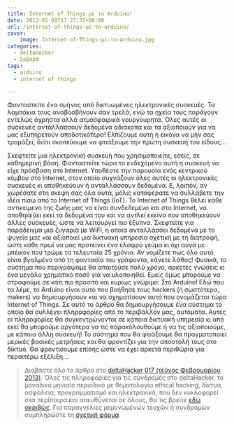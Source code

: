 ```yaml
---
title: Internet of Things με το Arduino!
date: 2013-05-08T17:27:37+00:00
url: /internet-of-things-με-το-arduino/
cover:
    image: Internet-of-Things-με-το-Arduino.jpg
categories:
  - deltaHacker
  - Σοβαρά
tags:
  - arduino
  - internet of things

---
```

Φανταστείτε ένα σμήνος από δικτυωμένες ηλεκτρονικές συσκευές. Τα λαμπάκια τους αναβοσβήνουν σαν τρελά, ενώ τα ηχεία τους παράγουν εντελώς άχρηστα αλλά ατμοσφαιρικά γουργουρητά. Όλες αυτές οι συσκευές ανταλλάσσουν δεδομένα αδιάκοπα και τα αξιοποιούν για να μας εξυπηρετούν αποδοτικότερα! Ελπίζουμε αυτή η εικόνα να μην σας τρομάζει, διότι σκοπεύουμε να φτιάξουμε την πρώτη συσκευή του είδους&#8230;

Σκεφτείτε μια ηλεκτρονική συσκευή που χρησιμοποιείτε, εσείς, σε καθημερινή βάση. Φανταστείτε τώρα το ενδεχόμενο αυτή η συσκευή να είχε πρόσβαση στο Internet. Υποθέστε την παρουσία ενός κεντρικού κόμβου στο Internet, στον οποίο συχνάζουν όλες αυτές οι ηλεκτρονικές συσκευές κι αποθηκεύουν ή ανταλλάσσουν δεδομένα. Ε, λοιπόν, αν χωρέσατε στη σκέψη σας όλα αυτά, μόλις καταφέρατε να συλλάβετε την ιδέα πίσω από το Internet of Things (IoT). Το Internet of Things θέλει κάθε αντικείμενο της ζωής μας να είναι συνδεδεμένο και στο Internet, να αποθηκεύει εκεί τα δεδομένα του και να αντλεί εκείνα που αποθηκεύουν άλλες συσκευές, ώστε να λειτουργεί πιο έξυπνα. Σκεφτείτε για παράδειγμα μια ζυγαριά με WiFi, η οποία ανταλλάσσει δεδομένα με το ψυγείο μας και αξιοποιεί μια δικτυακή υπηρεσία σχετική με τη διατροφή, ώστε κάθε πρωί να μας προτείνει ένα ελαφρύ γεύμα κι όχι αυγά με μπέικον που τρώμε τα τελευταία 25 χρόνια. Αν νομίζετε πως όλο αυτό είναι βγαλμένο από τη φαντασία του γράφοντα, κάνετε λάθος! Φυσικά, το σύστημα που περιγράψαμε θα απαιτούσε πολύ χρόνο, αρκετές γνώσεις κι ένα μεγάλο χρηματικό ποσό για να υλοποιηθεί. Εμείς όμως μπορούμε να στραφούμε σε κάτι πιο προσιτό και κυρίως γνώριμο: Στο Arduino! Εδώ που τα λέμε, το Arduino είναι αυτό που βοήθησε τους hackers (ή σωστότερα, makers) να δημιουργήσουν και να σχηματίσουν αυτό που ονομάζεται τώρα Internet of Things. Σε αυτό το άρθρο θα δημιουργήσουμε ένα σύστημα το οποίο θα συλλέγει πληροφορίες από το περιβάλλον μας, αυτόματα. Αυτές οι πληροφορίες θα συγκεντρώνονται σε κάποια δικτυακή υπηρεσία κι από εκεί θα μπορούμε αργότερα να τις παρακολουθούμε ή να τις αξιοποιούμε, με κάποια άλλη συσκευή! Το σύστημα που θα φτιάξουμε θα πραγματοποιεί μερικές βασικές μετρήσεις και θα φροντίζει για την αποστολή τους στο δίκτυο. Θα φροντίσουμε επίσης ώστε να έχει αρκετά περιθώρια για περαιτέρω εξέλιξη&#8230;

> Διαβάστε όλο το άρθρο στο <a href="http://deltahacker.gr/2013/02/15/deltahacker017/" title="deltaHacker 017 - Misty Mornings Edition" target="_blank" rel="noopener noreferrer nofollow" class="broken_link">deltaHacker 017 (τεύχος Φεβρουαρίου 2013)</a>. Όλες τις πληροφορίες για τις συνδρομές στο deltaHacker, το μοναδικό μηνιαίο περιοδικό με θεματολογία ethical hacking, δίκτυα, ασφάλεια, προγραμματισμό και ηλεκτρονικά, που δεν κυκλοφορεί στα περίπτερα και απευθύνεται σε όλους, θα τις βρείτε <a href="http://deltahacker.gr/subscriptions/" title="Πληροφορίες Συνδρομών" target="_blank" rel="noopener noreferrer nofollow" class="broken_link">εδώ ακριβώς</a>. Για παραγγελίες μεμονωμένων τευχών ή συνδρομών συμπληρώστε τη <a href="http://deltahacker.gr/order/" title="Παραγγελίες Έντυπης Έκδοσης" target="_blank" rel="noopener noreferrer nofollow" class="broken_link">σχετική φόρμα</a>.
